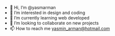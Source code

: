 - 👋 Hi, I’m @yasmarman
- 👀 I’m interested in design and coding
- 🌱 I’m currently learning web developed
- 💞️ I’m looking to collaborate on new projects
- 📫 How to reach me yasmin_arman@hotmail.com

<!---
yasmarman/yasmarman is a ✨ special ✨ repository because its `README.md` (this file) appears on your GitHub profile.
You can click the Preview link to take a look at your changes.
--->
